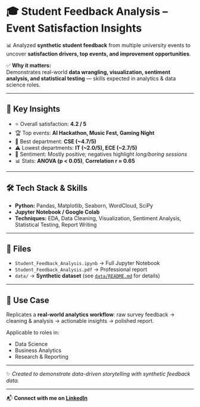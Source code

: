 # 🎓 Student Feedback Analysis – Event Satisfaction Insights  

📊 Analyzed **synthetic student feedback** from multiple university events to uncover **satisfaction drivers, top events, and improvement opportunities**.  

✅ **Why it matters:**  
Demonstrates real-world **data wrangling, visualization, sentiment analysis, and statistical testing** — skills expected in analytics & data science roles.  

---

## 🔑 Key Insights  
- ⭐ Overall satisfaction: **4.2 / 5**  
- 🏆 Top events: **AI Hackathon, Music Fest, Gaming Night**  
- 🏅 Best department: **CSE (~4.7/5)**  
- ⚠️ Lowest departments: **IT (~2.0/5), ECE (~2.7/5)**  
- 💬 Sentiment: Mostly positive; negatives highlight *long/boring sessions*  
- 📊 Stats: **ANOVA (p < 0.05)**, **Correlation r ≈ 0.65**  

---

## 🛠 Tech Stack & Skills  
- **Python:** Pandas, Matplotlib, Seaborn, WordCloud, SciPy  
- **Jupyter Notebook / Google Colab**  
- **Techniques:** EDA, Data Cleaning, Visualization, Sentiment Analysis, Statistical Testing, Report Writing  

---

## 📂 Files  
- `Student_Feedback_Analysis.ipynb` → Full Jupyter Notebook  
- `Student_Feedback_Analysis.pdf` → Professional report  
- `data/` → **Synthetic dataset** (see [`data/README.md`](data/README.md) for details)  

---

## 🎯 Use Case  
Replicates a **real-world analytics workflow**: raw survey feedback → cleaning & analysis → actionable insights → polished report.  

Applicable to roles in:  
- Data Science  
- Business Analytics  
- Research & Reporting  

---

✨ *Created to demonstrate data-driven storytelling with synthetic feedback data.*  

---

📬 **Connect with me on [LinkedIn](https://www.linkedin.com/in/sairam-s-2bb678366/)**

